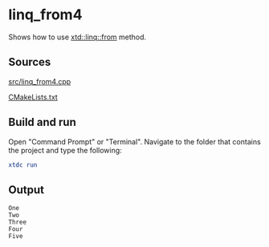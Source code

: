# linq_from4

Shows how to use [xtd::linq::from](https://gammasoft71.github.io/xtd/reference_guides/latest/classxtd_1_1linq_1_1enumerable.html#a65cb8dbb360aba65ed73cc16bb8bbe9a) method.

## Sources

[src/linq_from4.cpp](src/linq_from4.cpp)

[CMakeLists.txt](CMakeLists.txt)

## Build and run

Open "Command Prompt" or "Terminal". Navigate to the folder that contains the project and type the following:

```cmake
xtdc run
```

## Output

```
One
Two
Three
Four
Five
```
